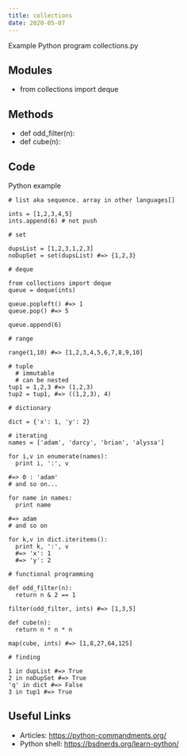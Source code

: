 ```yaml
---
title: collections
date: 2020-05-07
---
```

Example Python program collections.py

## Modules

* from collections import deque

## Methods

* def odd_filter(n):
* def cube(n):

## Code

Python example

    # list aka sequence. array in other languages[]
    
    ints = [1,2,3,4,5]
    ints.append(6) # not push
    
    # set
    
    dupsList = [1,2,3,1,2,3]
    noDupSet = set(dupsList) #=> {1,2,3}
    
    # deque
    
    from collections import deque
    queue = deque(ints)
    
    queue.popleft() #=> 1
    queue.pop() #=> 5
    
    queue.append(6)
    
    # range
    
    range(1,10) #=> [1,2,3,4,5,6,7,8,9,10]
    
    # tuple
      # immutable
      # can be nested
    tup1 = 1,2,3 #=> (1,2,3)
    tup2 = tup1, #=> ((1,2,3), 4)
    
    # dictionary
    
    dict = {'x': 1, 'y': 2}
    
    # iterating
    names = ['adam', 'darcy', 'brian', 'alyssa']
    
    for i,v in enumerate(names):
      print i, ':', v
    
    #=> 0 : 'adam' 
    # and so on...
    
    for name in names:
      print name
    
    #=> adam
    # and so on
    
    for k,v in dict.iteritems():
      print k, ':', v 
      #=> 'x': 1
      #=> 'y': 2
    
    # functional programming
    
    def odd_filter(n):
      return n & 2 == 1
    
    filter(odd_filter, ints) #=> [1,3,5]
    
    def cube(n):
      return n * n * n
    
    map(cube, ints) #=> [1,8,27,64,125]
    
    # finding
    
    1 in dupList #=> True
    2 in noDupSet #=> True
    'q' in dict #=> False
    3 in tup1 #=> True

## Useful Links

- Articles: https://python-commandments.org/
- Python shell: https://bsdnerds.org/learn-python/
